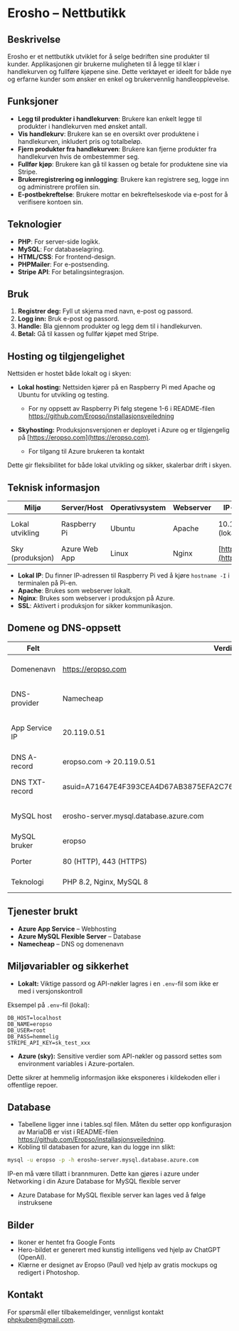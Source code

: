 # Erosho – Nettbutikk


## Beskrivelse

Erosho er et nettbutikk utviklet for å selge bedriften sine produkter til kunder. Applikasjonen gir brukerne muligheten til å legge til klær i handlekurven og fullføre kjøpene sine. Dette verktøyet er ideelt for både nye og erfarne kunder som ønsker en enkel og brukervennlig handleopplevelse.

## Funksjoner

- **Legg til produkter i handlekurven**: Brukere kan enkelt legge til produkter i handlekurven med ønsket antall.
- **Vis handlekurv**: Brukere kan se en oversikt over produktene i handlekurven, inkludert pris og totalbeløp.
- **Fjern produkter fra handlekurven**: Brukere kan fjerne produkter fra handlekurven hvis de ombestemmer seg.
- **Fullfør kjøp**: Brukere kan gå til kassen og betale for produktene sine via Stripe.
- **Brukerregistrering og innlogging**: Brukere kan registrere seg, logge inn og administrere profilen sin.
- **E-postbekreftelse**: Brukere mottar en bekreftelseskode via e-post for å verifisere kontoen sin.

## Teknologier

- **PHP**: For server-side logikk.
- **MySQL**: For databaselagring.
- **HTML/CSS**: For frontend-design.
- **PHPMailer**: For e-postsending.
- **Stripe API**: For betalingsintegrasjon.


## Bruk
1. **Registrer deg:** Fyll ut skjema med navn, e-post og passord.
2. **Logg inn:** Bruk e-post og passord.
3. **Handle:** Bla gjennom produkter og legg dem til i handlekurven.
4. **Betal:** Gå til kassen og fullfør kjøpet med Stripe.



## Hosting og tilgjengelighet

Nettsiden er hostet både lokalt og i skyen:

- **Lokal hosting:** Nettsiden kjører på en Raspberry Pi med Apache og Ubuntu for utvikling og testing.
    - For ny oppsett av Raspberry Pi følg stegene 1-6 i README-filen https://github.com/Eropso/installasjonsveiledning


- **Skyhosting:** Produksjonsversjonen er deployet i Azure og er tilgjengelig på [https://eropso.com](https://eropso.com).
    - For tilgang til Azure brukeren ta kontakt

Dette gir fleksibilitet for både lokal utvikling og sikker, skalerbar drift i skyen.

## Teknisk informasjon

| Miljø           | Server/Host         | Operativsystem | Webserver | IP-adresse / URL         | Annet         |
|-----------------|--------------------|----------------|-----------|--------------------------|---------------|
| Lokal utvikling | Raspberry Pi        | Ubuntu         | Apache    | 10.100.10.134 (lokal IP) | Tilgang via LAN |
| Sky (produksjon)| Azure Web App      | Linux   | Nginx     | [https://eropso.com](https://eropso.com) | SSL aktivert   |

- **Lokal IP**: Du finner IP-adressen til Raspberry Pi ved å kjøre `hostname -I` i terminalen på Pi-en.
- **Apache**: Brukes som webserver lokalt.
- **Nginx**: Brukes som webserver i produksjon på Azure.
- **SSL**: Aktivert i produksjon for sikker kommunikasjon.

## Domene og DNS-oppsett

| Felt              | Verdi                                          | Kommentar                            |
|-------------------|-----------------------------------------------|---------------------------------------|
| Domenenavn        | https://eropso.com                       | Registrert hos Namecheap              |
| DNS-provider      | Namecheap                                     | Brukes til å administrere DNS         |
| App Service IP    | 20.119.0.51                                   | Peker til Azure App Service (A-record)|
| DNS A-record      | eropso.com → 20.119.0.51                | Kreves for tilkobling                 |
| DNS TXT-record    | asuid=A71647E4F393CEA4D67AB3875EFA2C76D3ED9FCF8671C5A3C9E058C77FEBBAA8                   | Brukes for verifisering i Azure  |
| MySQL host        | erosho-server.mysql.database.azure.com                 | MySQL Flexible Server                 |
| MySQL bruker      | eropso                                     | Opprettes i Azure                     |
| Porter            | 80 (HTTP), 443 (HTTPS)                        | Standard for nettsider                |
| Teknologi         | PHP 8.2, Nginx, MySQL 8                        | App Service stack                     |

## Tjenester brukt

- **Azure App Service** – Webhosting
- **Azure MySQL Flexible Server** – Database
- **Namecheap** – DNS og domenenavn

## Miljøvariabler og sikkerhet

- **Lokalt:** Viktige passord og API-nøkler lagres i en `.env`-fil som ikke er med i versjonskontroll

Eksempel på `.env`-fil (lokal):
```env
DB_HOST=localhost
DB_NAME=eropso
DB_USER=root
DB_PASS=hemmelig
STRIPE_API_KEY=sk_test_xxx
```
- **Azure (sky):** Sensitive verdier som API-nøkler og passord settes som environment variables i Azure-portalen.

Dette sikrer at hemmelig informasjon ikke eksponeres i kildekoden eller i offentlige repoer.

## Database
- Tabellene ligger inne i tables.sql filen. Måten du setter opp konfigurasjon av MariaDB er vist i README-filen https://github.com/Eropso/installasjonsveiledning.
- Kobling til databasen for azure, kan du logge inn slikt:
```bash
mysql -u eropso -p -h erosho-server.mysql.database.azure.com
```
IP-en må være tillatt i brannmuren. Dette kan gjøres i azure under Networking i din Azure Database for MySQL flexible server
- Azure Database for MySQL flexible server kan lages ved å følge instruksene

## Bilder
 - Ikoner er hentet fra Google Fonts
 - Hero-bildet er generert med kunstig intelligens ved hjelp av ChatGPT (OpenAI).
 - Klærne er designet av Eropso (Paul) ved hjelp av gratis mockups og redigert i Photoshop.

## Kontakt
For spørsmål eller tilbakemeldinger, vennligst kontakt phpkuben@gmail.com.
